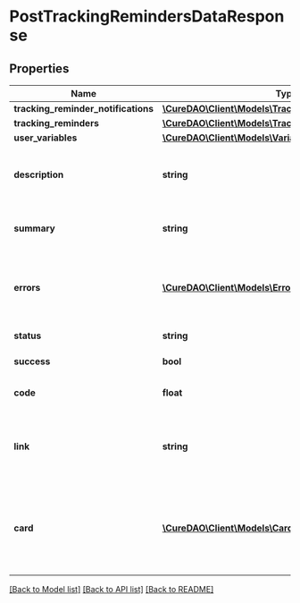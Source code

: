 # PostTrackingRemindersDataResponse

## Properties
Name | Type | Description | Notes
------------ | ------------- | ------------- | -------------
**tracking_reminder_notifications** | [**\CureDAO\Client\Models\TrackingReminderNotification[]**](TrackingReminderNotification.md) |  | [optional] 
**tracking_reminders** | [**\CureDAO\Client\Models\TrackingReminder[]**](TrackingReminder.md) |  | [optional] 
**user_variables** | [**\CureDAO\Client\Models\Variable[]**](Variable.md) |  | [optional] 
**description** | **string** | Can be used as body of help info popup | [optional] 
**summary** | **string** | Can be used as title in help info popup | [optional] 
**errors** | [**\CureDAO\Client\Models\Error[]**](Error.md) | Array of error objects with message property | [optional] 
**status** | **string** | ex. OK or ERROR | [optional] 
**success** | **bool** | true or false | [optional] 
**code** | **float** | Response code such as 200 | [optional] 
**link** | **string** | A super neat url you might want to share with your users! | [optional] 
**card** | [**\CureDAO\Client\Models\Card**](Card.md) | A super neat card with buttons and HTML that you can use in your app! | [optional] 

[[Back to Model list]](../../README.md#documentation-for-models) [[Back to API list]](../../README.md#documentation-for-api-endpoints) [[Back to README]](../../README.md)

